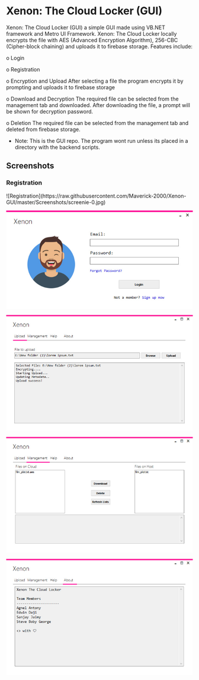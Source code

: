 <h1>Xenon: The Cloud Locker (GUI)</h1>
 
 Xenon: The Cloud Locker (GUI) a simple GUI made using VB.NET framework and Metro UI Framework. Xenon: The Cloud Locker locally encrypts the file with AES (Advanced Encryption Algorithm), 256-CBC (Cipher-block chaining) and uploads it to firebase storage. Features include:
 
 o Login  

 o Registration  
 
 o Encryption and Upload
 After selecting a file the program encrypts it by prompting and uploads it to firebase storage 

 o Download and Decryption
 The required file can be selected from the management tab and downloaded. After downloading the file, a prompt will be shown for decryption password.

 o Deletion
 The required file can be selected from the management tab and deleted from firebase storage.

* Note: This is the GUI repo. The program wont run unless its placed in a directory with the backend scripts.  

<h2> Screenshots </h2>
<h3> Registration </h3>
![Registration](https://raw.githubusercontent.com/Maverick-2000/Xenon-GUI/master/Screenshots/screenie-0.jpg)

![Login](https://raw.githubusercontent.com/Maverick-2000/Xenon-GUI/master/Screenshots/screenie-1.jpg)

![Main Form (Upload Tab)](https://raw.githubusercontent.com/Maverick-2000/Xenon-GUI/master/Screenshots/screenie-2.jpg)

![Main Form (Management Tab)](https://raw.githubusercontent.com/Maverick-2000/Xenon-GUI/master/Screenshots/screenie-4.jpg)

![About](https://raw.githubusercontent.com/Maverick-2000/Xenon-GUI/master/Screenshots/screenie-6.jpg)